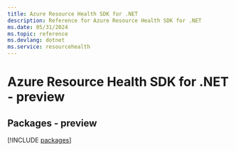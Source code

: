 ```yaml
---
title: Azure Resource Health SDK for .NET
description: Reference for Azure Resource Health SDK for .NET
ms.date: 05/31/2024
ms.topic: reference
ms.devlang: dotnet
ms.service: resourcehealth
---
```

# Azure Resource Health SDK for .NET - preview
## Packages - preview
[!INCLUDE [packages](resource-health-index.md)]